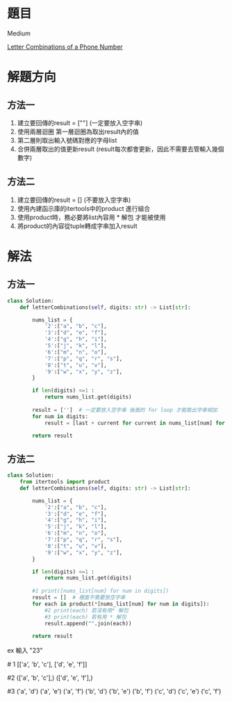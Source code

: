 # 題目
Medium

[Letter Combinations of a Phone Number](https://leetcode.com/problems/letter-combinations-of-a-phone-number/)

# 解題方向

## 方法一
1. 建立要回傳的result = [""] (一定要放入空字串)
2. 使用兩層迴圈 第一層迴圈為取出result內的值
3. 第二層則取出輸入號碼對應的字母list
4. 合併兩層取出的值更新result (result每次都會更新，因此不需要去管輸入幾個數字)

## 方法二
1. 建立要回傳的result = [] (不要放入空字串)
2. 使用內建函示庫的itertools中的product 進行組合
3. 使用product時，務必要將list內容用 * 解包 才能被使用
4. 將product的內容從tuple轉成字串加入result

# 解法

## 方法一
```python
class Solution:
    def letterCombinations(self, digits: str) -> List[str]:

        nums_list = {
            '2':["a", "b", "c"],
            '3':["d", "e", "f"],
            '4':["g", "h", "i"],
            '5':["j", "k", "l"],
            '6':["m", "n", "o"],
            '7':["p", "q", "r", "s"],
            '8':["t", "u", "v"],
            '9':["w", "x", "y", "z"],
        }

        if len(digits) <=1 :
            return nums_list.get(digits)
        
        result = ['']  # 一定要放入空字串 後面的 for loop 才能取出字串相加
        for num in digits:
            result = [last + current for current in nums_list[num] for last in result]

        return result
```

## 方法二
```python
class Solution:
    from itertools import product
    def letterCombinations(self, digits: str) -> List[str]:

        nums_list = {
            '2':["a", "b", "c"],
            '3':["d", "e", "f"],
            '4':["g", "h", "i"],
            '5':["j", "k", "l"],
            '6':["m", "n", "o"],
            '7':["p", "q", "r", "s"],
            '8':["t", "u", "v"],
            '9':["w", "x", "y", "z"],
        }

        if len(digits) <=1 :
            return nums_list.get(digits)
        
        #1 print([nums_list[num] for num in digits]) 
        result = []  # 裡面不需要放空字串 
        for each in product(*[nums_list[num] for num in digits]):
            #2 print(each) 若沒有用* 解包   
            #3 print(each) 若有用 * 解包
            result.append("".join(each))
        
        return result
```
ex 輸入 "23"

\# 1 [['a', 'b', 'c'], ['d', 'e', 'f']]

\#2 (['a', 'b', 'c'],)
(['d', 'e', 'f'],)

\#3 ('a', 'd')
('a', 'e')
('a', 'f')
('b', 'd')
('b', 'e')
('b', 'f')
('c', 'd')
('c', 'e')
('c', 'f')